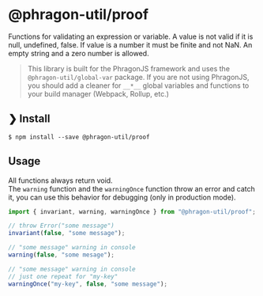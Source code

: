 # @phragon-util/proof

Functions for validating an expression or variable.
A value is not valid if it is null, undefined, false.
If value is a number it must be finite and not NaN.
An empty string and a zero number is allowed.

> This library is built for the PhragonJS framework and uses the `@phragon-util/global-var` package. 
> If you are not using PhragonJS, you should add a cleaner for `__*__` global variables and functions 
> to your build manager (Webpack, Rollup, etc.)

## ❯ Install

```
$ npm install --save @phragon-util/proof
```

## Usage

All functions always return void.\
The `warning` function and the `warningOnce` function throw an error and catch it, 
you can use this behavior for debugging (only in production mode).

```javascript
import { invariant, warning, warningOnce } from "@phragon-util/proof";

// throw Error("some message")
invariant(false, "some message");

// "some message" warning in console
warning(false, "some mesage");

// "some message" warning in console
// just one repeat for "my-key"
warningOnce("my-key", false, "some message");
```
